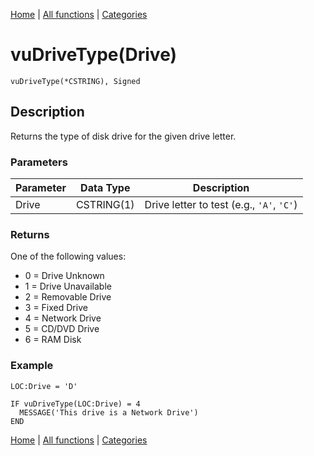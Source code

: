 [Home](../index.md) | [All functions](index.md) | [Categories](../categories/index.md)

# vuDriveType(Drive)

```Prototype
vuDriveType(*CSTRING), Signed
```


## Description
Returns the type of disk drive for the given drive letter.

### Parameters

| Parameter | Data Type   | Description                                  |
|-----------|-------------|----------------------------------------------|
| Drive     | CSTRING(1)  | Drive letter to test (e.g., `'A'`, `'C'`)    |

### Returns
One of the following values:  
- 0 = Drive Unknown  
- 1 = Drive Unavailable  
- 2 = Removable Drive  
- 3 = Fixed Drive  
- 4 = Network Drive  
- 5 = CD/DVD Drive  
- 6 = RAM Disk  

### Example

```Clarion
LOC:Drive = 'D'

IF vuDriveType(LOC:Drive) = 4
  MESSAGE('This drive is a Network Drive')
END
```

[Home](../index.md) | [All functions](index.md) | [Categories](../categories/index.md)
